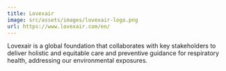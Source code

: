 ```yaml
---
title: Lovexair
image: src/assets/images/lovexair-logo.png
url: https://www.lovexair.com/en/
---
```

Lovexair is a global foundation that collaborates with key stakeholders to deliver holistic and equitable care and preventive guidance for respiratory health, addressing our environmental exposures.
